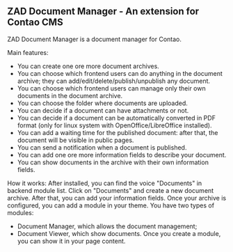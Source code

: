 ZAD Document Manager - An extension for Contao CMS
------------------------------------------------
ZAD Document Manager is a document manager for Contao.

Main features:
* You can create one ore more document archives.
* You can choose which frontend users can do anything in the document archive;
  they can add/edit/delete/publish/unpublish any document.
* You can choose which frontend users can manage only their own documents in the document archive.
* You can choose the folder where documents are uploaded.
* You can decide if a document can have attachments or not.
* You can decide if a document can be automatically converted in PDF format (only for linux system with OpenOffice/LibreOffice installed).
* You can add a waiting time for the published document: after that, the document will be visible in public pages.
* You can send a notification when a document is published.
* You can add one ore more information fields to describe your document.
* You can show documents in the archive with their own information fields.

How it works:
After installed, you can find the voice "Documents" in backend module list.
Click on "Documents" and create a new document archive.
After that, you can add your information fields.
Once your archive is configured, you can add a module in your theme. You have two types of modules:
* Document Manager, which allows the document management;
* Document Viewer, which show documents.
Once you create a module, you can show it in your page content.

